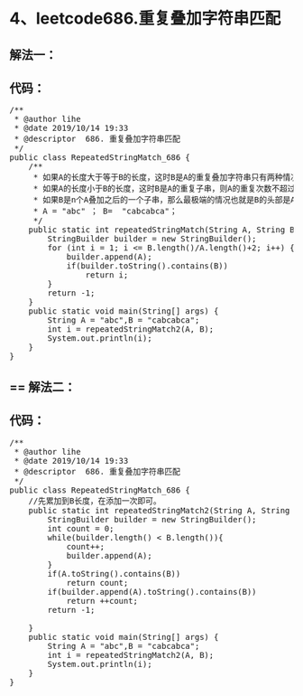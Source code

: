 4、leetcode686.重复叠加字符串匹配
==
解法一：
--  
代码： 
--
<pre>
/**
 * @author lihe
 * @date 2019/10/14 19:33
 * @descriptor  686. 重复叠加字符串匹配
 */
public class RepeatedStringMatch_686 {
    /**
     * 如果A的长度大于等于B的长度，这时B是A的重复叠加字符串只有两种情况，第一种就是本身B就是A的子串（比如A = “abcdefg”, B = “bcd”），第二种就是B是两个A的子串(A = “abcdefg”, B = “efgab”, 2 * A == “abcdefgabcdefg”)。
     * 如果A的长度小于B的长度，这时B是A的重复子串，则A的重复次数不超过 Bsize / Asize + 2。其中“Bsize / Asize”代表的B串中间A重复的次数，“+2”代表的首尾各添加一个A串。
     * 如果B是n个A叠加之后的一个子串，那么最极端的情况也就是B的头部是A的后面一部分，B的尾部是A的前面一部分，比如：
     * A = "abc" ； B=  "cabcabca"；
     */
    public static int repeatedStringMatch(String A, String B) {
        StringBuilder builder = new StringBuilder();
        for (int i = 1; i <= B.length()/A.length()+2; i++) {
            builder.append(A);
            if(builder.toString().contains(B))
                return i;
        }
        return -1;
    }
    public static void main(String[] args) {
        String A = "abc",B = "cabcabca";
        int i = repeatedStringMatch2(A, B);
        System.out.println(i);
    }
}
</pre>
==
解法二：
--    
代码： 
--
<pre>
/**
 * @author lihe
 * @date 2019/10/14 19:33
 * @descriptor  686. 重复叠加字符串匹配
 */
public class RepeatedStringMatch_686 {
    //先累加到B长度，在添加一次即可。
    public static int repeatedStringMatch2(String A, String B) {
        StringBuilder builder = new StringBuilder();
        int count = 0;
        while(builder.length() < B.length()){
            count++;
            builder.append(A);
        }
        if(A.toString().contains(B))
            return count;
        if(builder.append(A).toString().contains(B))
            return ++count;
        return -1;

    }
    public static void main(String[] args) {
        String A = "abc",B = "cabcabca";
        int i = repeatedStringMatch2(A, B);
        System.out.println(i);
    }
}
</pre>
